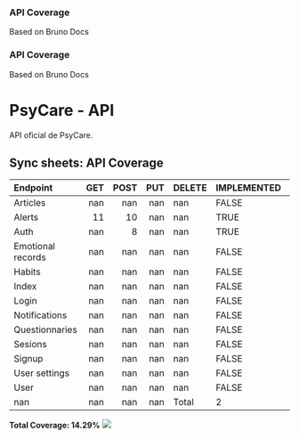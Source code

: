 ### API Coverage
Based on Bruno Docs

### API Coverage
Based on Bruno Docs

# PsyCare - API

API oficial de PsyCare.


## Sync sheets: API Coverage
<!-- START_TABLE -->
| Endpoint          |   GET |   POST |   PUT | DELETE   | IMPLEMENTED   |   PASSING |
|:------------------|------:|-------:|------:|:---------|:--------------|----------:|
| Articles          |   nan |    nan |   nan | nan      | FALSE         |         0 |
| Alerts            |    11 |     10 |   nan | nan      | TRUE          |        21 |
| Auth              |   nan |      8 |   nan | nan      | TRUE          |         8 |
| Emotional records |   nan |    nan |   nan | nan      | FALSE         |         0 |
| Habits            |   nan |    nan |   nan | nan      | FALSE         |         0 |
| Index             |   nan |    nan |   nan | nan      | FALSE         |         0 |
| Login             |   nan |    nan |   nan | nan      | FALSE         |         0 |
| Notifications     |   nan |    nan |   nan | nan      | FALSE         |         0 |
| Questionnaries    |   nan |    nan |   nan | nan      | FALSE         |         0 |
| Sesions           |   nan |    nan |   nan | nan      | FALSE         |         0 |
| Signup            |   nan |    nan |   nan | nan      | FALSE         |         0 |
| User settings     |   nan |    nan |   nan | nan      | FALSE         |         0 |
| User              |   nan |    nan |   nan | nan      | FALSE         |         0 |
| nan               |   nan |    nan |   nan | Total    | 2             |        29 |

**Total Coverage: 14.29%**
![](https://geps.dev/progress/14)<!-- END_TABLE -->
